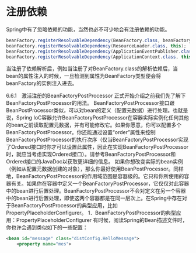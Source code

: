 # 注册依赖

Spring中有了忽略依赖的功能，当然也必不可少地会有注册依赖的功能。

```java
beanFactory.registerResolvableDependency(BeanFactory.class, beanFactory);
beanFactory.registerResolvableDependency(ResourceLoader.class, this);
beanFactory.registerResolvableDependency(ApplicationEventPublisher.class, this);
beanFactory.registerResolvableDependency(ApplicationContext.class, this);
```


当注册了依赖解析后，例如当注册了对BeanFactory.class的解析依赖后，当bean的属性注入的时候，一旦检测到属性为BeanFactory类型便会将beanFactory的实例注入进去。

6.6.1　激活注册的BeanFactoryPostProcessor
正式开始介绍之前我们先了解下　BeanFactoryPostProcessor的用法。
BeanFactoryPostProcessor接口跟BeanPostProcessor类似，可以对bean的定义（配置元数据）进行处理。也就是说，Spring IoC容器允许BeanFactoryPostProcessor在容器实际实例化任何其他的bean之前读取配置元数据，并有可能修改它。如果你愿意，你可以配置多个BeanFactoryPostProcessor。你还能通过设置“order”属性来控制BeanFactoryPostProcessor的执行次序（仅当BeanFactoryPostProcessor实现了Ordered接口时你才可以设置此属性，因此在实现BeanFactoryPostProcessor时，就应当考虑实现Ordered接口）。请参考BeanFactoryPostProcessor和Ordered接口的JavaDoc以获取更详细的信息。
如果你想改变实际的bean实例（例如从配置元数据创建的对象），那么你最好使用BeanPostProcessor。同样地，BeanFactoryPostProcessor的作用域范围是容器级的。它只和你所使用的容器有关。如果你在容器中定义一个BeanFactoryPostProcessor，它仅仅对此容器中的bean进行后置处理。BeanFactoryPostProcessor不会对定义在另一个容器中的bean进行后置处理，即使这两个容器都是在同一层次上。在Spring中存在对于BeanFactoryPostProcessor的典型应用，比如PropertyPlaceholderConfigurer。
1．BeanFactoryPostProcessor的典型应用：PropertyPlaceholderConfigurer
有时候，阅读Spring的Bean描述文件时，你也许会遇到类似如下的一些配置：

```xml
<bean id="message" class="distConfig.HelloMessage">
    <property name="mes">
```



